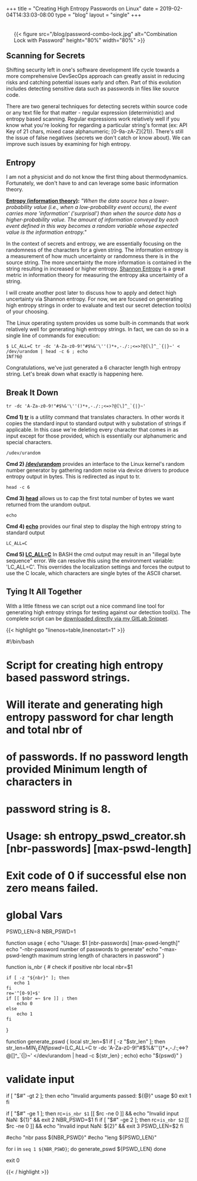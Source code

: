 +++
title = "Creating High Entropy Passwords on Linux"
date = 2019-02-04T14:33:03-08:00
type = "blog"
layout = "single"
+++

<div style="float: right; margin: 1.5em">
{{< figure src="/blog/password-combo-lock.jpg" alt="Combination Lock with Password" height="80%" width="80%" >}}
</div>


Scanning for Secrets
---
Shifting security left in one's software development life cycle towards a more comprehensive DevSecOps approach can greatly assist in reducing risks and catching potential issues early and often.  Part of this evolution includes detecting sensitive data such as passwords in files like source code.  

There are two general techniques for detecting secrets within source code or any text file for that matter - regular
expression (deterministic) and entropy based scanning.  Regular expressions work relatively well if you know what you're
looking for regarding a particular string's format (ex: API Key of 21 chars, mixed case alphanumeric; [0-9a-zA-Z]{21}).
There's still the issue of false negatives (secrets we don't catch or know about). We can improve such issues by examining for
high entropy.

Entropy
---
I am not a physicist and do not know the first thing about thermodynamics.  Fortunately, we don't have to and can leverage
some basic information theory.

**[Entropy (information theory)](https://en.wikipedia.org/wiki/Entropy_(information_theory)):** *"When the data source has a lower-probability value (i.e., when a low-probability event occurs), the event carries more 'information' ('surprisal') than when the source data has a higher-probability value. The amount of information conveyed by each event defined in this way becomes a random variable whose expected value is the information entropy."*

In the context of secrets and entropy, we are essentially focusing on the randomness of the characters for a given string.  The information entropy is a measurement of how much uncertainty or randomness there is in the source string. The more uncertainty the more information is contained in the string resulting in increased or higher entropy.  [Shannon Entropy](https://en.wiktionary.org/wiki/Shannon_entropy) is a great metric in information theory for measuring the entropy aka uncertainty of a string.

I will create another post later to discuss how to apply and detect high uncertainty via Shannon entropy. For now, we are focused on generating high entropy strings in order to evaluate and test our secret detection tool(s) of your choosing.

The Linux operating system provides us some built-in commands that work relatively well for generating high entropy
strings.  In fact, we can do so in a single line of commands for execution:

```
$ LC_ALL=C tr -dc 'A-Za-z0-9!"#$%&'\''()*+,-./:;<=>?@[\]^_`{|}~' < /dev/urandom | head -c 6 ; echo
INf?6@
```

Congratulations, we've just generated a 6 character length high entropy string.  Let's break down what exactly is happening here.

Break It Down
---

```
tr -dc 'A-Za-z0-9!"#$%&'\''()*+,-./:;<=>?@[\]^_`{|}~'
```

**Cmd 1) [tr](https://linux.die.net/man/1/tr)** is a utility command that translates characters. In other words it copies the standard input to standard output with y substation of strings if applicable. In this case we're deleting every character that comes in as input except for those provided, which is essentially our alphanumeric and special characters.

```
/udev/urandom
```
**Cmd 2) [/dev/urandom](https://linux.die.net/man/4/urandom)** provides an interface to the Linux kernel's random number
generator by gathering random noise via device drivers to produce entropy output in bytes.  This is redirected as input
to tr.

```
head -c 6
```
**Cmd 3) [head](https://linux.die.net/man/1/head)** allows us to cap the first total number of bytes we want returned from the urandom output. 

```
echo
```
**Cmd 4) [echo](https://linux.die.net/man/1/echo)** provides our final step to display the high entropy string to standard output

```
LC_ALL=C
```
**Cmd 5) [LC_ALL=C](https://linux.die.net/man/3/setlocale)** In BASH the cmd output may result in an "illegal byte
sequence" error. We can resolve this using the environment
variable: 'LC_ALL=C'.  This overrides the localization settings and forces the output to use the C locale, which characters are single bytes of the ASCII charset.

Tying It All Together
---
With a little fitness we can script out a nice command line tool for generating high entropy strings for testing against
our detection tool(s).  The complete script can be [downloaded directly via my GitLab
Snippet](https://gitlab.com/snippets/1741500).


{{< highlight go "linenos=table,linenostart=1" >}}

#!/bin/bash

# ####################################################################################
# Script for creating high entropy based password strings.
#
# Will iterate and generating high entropy password for char length and total nbr of
# of passwords. If no password length provided Minimum length of characters in
# password string is 8.
#
# Usage: sh entropy_pswd_creator.sh [nbr-passwords] [max-pswd-length]
#
# Exit code of 0 if successful else non zero means failed.
# ####################################################################################

# global Vars
PSWD_LEN=8
NBR_PSWD=1

function usage {
    echo "Usage: $1 [nbr-passwords] [max-pswd-length]"
    echo "-nbr-password     number of passwords to generate"
    echo "-max-pswd-length  maximum string length of characters in password"
}

function is_nbr {
    # check if positive nbr
    local nbr=$1

    if [ -z "${nbr}" ]; then
       echo 1
    fi
    re='^[0-9]+$'
    if [[ $nbr =~ $re ]] ; then
        echo 0
    else
        echo 1
    fi
}

function generate_pswd {
    local str_len=$1
    if [ -z "$str_len" ]; then
        str_len=${MIN_LEN}
    fi
    pswd=$(LC_ALL=C tr -dc 'A-Za-z0-9!"#$%&'\''()*+,-./:;<=>?@[\]^_`{|}~' </dev/urandom | head -c ${str_len} ; echo)
    echo "${pswd}"
}

# validate input
if [ "$#" -gt 2 ]; then
    echo "Invalid arguments passed: ${@}"
    usage $0
    exit 1
fi

if [ "$#" -ge 1 ]; then
    rc=`is_nbr $1`
    [[ $rc -ne 0 ]] && echo "Invalid input NaN: ${1}" && exit 2
    NBR_PSWD=$1
fi
if [ "$#" -ge 2 ]; then
    rc=`is_nbr $2`
    [[ $rc -ne 0 ]] && echo "Invalid input NaN: ${2}" && exit 3
    PSWD_LEN=$2
fi

#echo "nbr pass ${NBR_PSWD}"
#echo "leng ${PSWD_LEN}"

for i in `seq 1 ${NBR_PSWD}`;
do
    generate_pswd ${PSWD_LEN}
done

exit 0

{{< / highlight >}}

